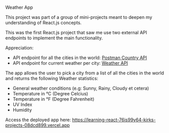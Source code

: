 Weather App

This project was part of a group of mini-projects meant to deepen my understanding of React.js concepts.

This was the first React.js project that saw me use two external API endpoints to implement the main functionality.

Appreciation:
- API endpoint for all the cities in the world: [Postman Country API](https://documenter.getpostman.com/view/1134062/T1LJjU52)
- API endpoint for current weather per city: [Weather API](https://app.swaggerhub.com/apis-docs/WeatherAPI.com/WeatherAPI/1.0.2#/APIs/realtime-weather)

The app allows the user to pick a city from a list of all the cities in the world and returns the following Weather statistics:
- General weather conditions (e.g: Sunny, Rainy, Cloudy et cetera)
- Temperature in °C (Degree Celcius)
- Temperature in °F (Degree Fahrenheit)
- UV Index
- Humidity

Access the deployed app here: https://learning-react-76is99y64-kirks-projects-08dcd899.vercel.app

